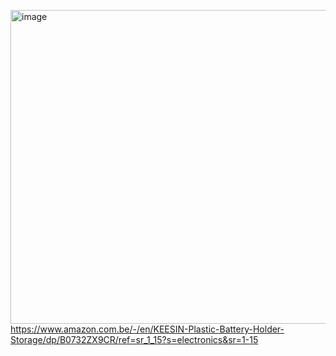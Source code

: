 [<img width="1103" height="502" alt="image" src="https://github.com/user-attachments/assets/fbabe98a-3f18-4cd9-b424-738739124e59" />
](https://www.amazon.com.be/-/en/KEESIN-Plastic-Battery-Holder-Storage/dp/B0732ZX9CR/ref=sr_1_15?s=electronics&sr=1-15)  
https://www.amazon.com.be/-/en/KEESIN-Plastic-Battery-Holder-Storage/dp/B0732ZX9CR/ref=sr_1_15?s=electronics&sr=1-15
